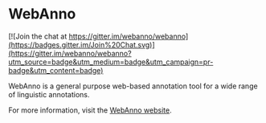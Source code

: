 # WebAnno

[![Join the chat at https://gitter.im/webanno/webanno](https://badges.gitter.im/Join%20Chat.svg)](https://gitter.im/webanno/webanno?utm_source=badge&utm_medium=badge&utm_campaign=pr-badge&utm_content=badge)

WebAnno is a general purpose web-based annotation tool for a wide range of linguistic annotations.

For more information, visit the [WebAnno website](https://webanno.github.io/webanno/).